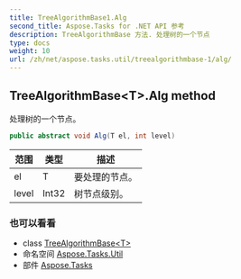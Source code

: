 ```yaml
---
title: TreeAlgorithmBase1.Alg
second_title: Aspose.Tasks for .NET API 参考
description: TreeAlgorithmBase 方法. 处理树的一个节点
type: docs
weight: 10
url: /zh/net/aspose.tasks.util/treealgorithmbase-1/alg/
---
```

## TreeAlgorithmBase&lt;T&gt;.Alg method

处理树的一个节点。

```csharp
public abstract void Alg(T el, int level)
```

| 范围 | 类型 | 描述 |
| --- | --- | --- |
| el | T | 要处理的节点。 |
| level | Int32 | 树节点级别。 |

### 也可以看看

* class [TreeAlgorithmBase&lt;T&gt;](../)
* 命名空间 [Aspose.Tasks.Util](../../treealgorithmbase-1/)
* 部件 [Aspose.Tasks](../../../)


